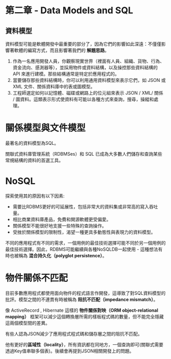 # 第二章 - Data Models and SQL
## 資料模型

資料模型可能是軟體開發中最重要的部分了，因為它們的影響如此深遠：不僅僅影響著軟體的編寫方式，而且影響著我們的 **解題思路**。

1. 作為一名應用開發人員，你觀察現實世界（裡面有人員、組織、貨物、行為、資金流向、感測器等），並採用物件或資料結構，以及操控那些資料結構的 API 來進行建模。那些結構通常是特定於應用程式的。
2. 當要儲存那些資料結構時，你可以利用通用資料模型來表示它們，如 JSON 或 XML 文件、關係資料庫中的表或圖模型。
3. 工程師選定如何以記憶體、磁碟或網路上的位元組來表示 JSON / XML/ 關係 / 圖資料。這類表示形式使資料有可能以各種方式來查詢，搜尋，操縱和處理。

# 關係模型與文件模型

最著名的資料模型為SQL。

關聯式資料庫管理系統（RDBMSes）和 SQL 已成為大多數人們儲存和查詢某些常規結構的資料的首選工具。

# NoSQL

探索使用其的原因有以下因素:

- 需要比RDBMS更好的可延展性，包括非常大的資料集或非常高的寫入吞吐量。
- 相比商業資料庫產品，免費和開源軟體更受偏愛。
- 關係模型不能很好地支援一些特殊的查詢操作。
- 受挫於關係模型的限制性，渴望一種更具多動態性與表現力的資料模型。

不同的應用程式有不同的需求，一個用例的最佳技術選擇可能不同於另一個用例的最佳技術選擇。因此，RDBMS可能繼續與各種NoSQLDB一起使用 - 這種想法有時也被稱為 **混合持久化（polyglot persistence）**。

# 物件關係不匹配

目前多數應用程式都使用面向物件的程式語言作開發，這導致了對SQL資料模型的批評。模型之間的不連貫有時被稱為 **阻抗不匹配（impedance mismatch）**。

像 ActiveRecord , Hibernate 這樣的 **物件關係對映（ORM object-relational mapping）** 框架可以減少這個轉換層所需的樣板程式碼的數量，但不能完全隱藏這兩個模型間的差異。

有些人認為JSON減少了應用程式程式碼和儲存層之間的阻抗不匹配。

他有更好的**區域性（locality）**，所有資訊都在同地方，一個查詢即可(關聯式需要透過Key值串聯多個表)。後續會再提到JSON相關開發上的問題。